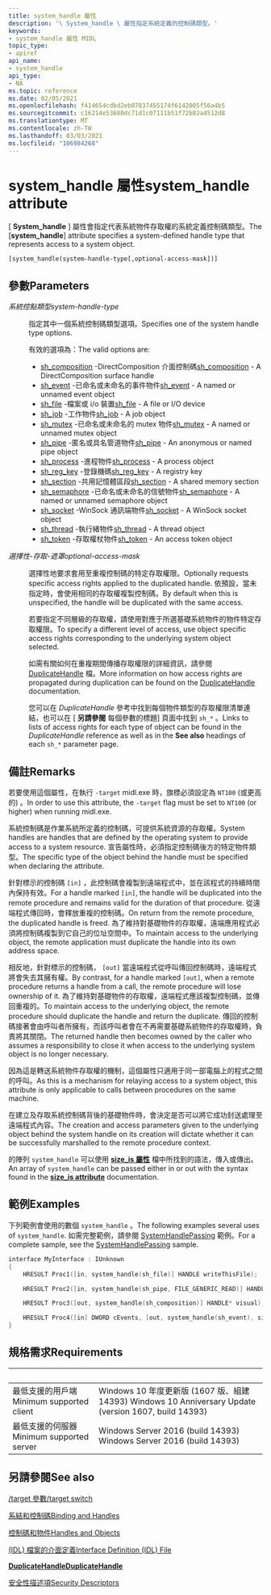 ```yaml
---
title: system_handle 屬性
description: '\ System_handle \ 屬性指定系統定義的控制碼類型。'
keywords:
- system_handle 屬性 MIDL
topic_type:
- apiref
api_name:
- system_handle
api_type:
- NA
ms.topic: reference
ms.date: 02/05/2021
ms.openlocfilehash: f414654cdbd2eb07837455174f6142005f56a4b5
ms.sourcegitcommit: c16214e53680dc71d1c07111b51f72b82a4512d8
ms.translationtype: MT
ms.contentlocale: zh-TW
ms.lasthandoff: 03/03/2021
ms.locfileid: "106984268"
---
```

# <a name="system_handle-attribute"></a><span data-ttu-id="f0263-104">system_handle 屬性</span><span class="sxs-lookup"><span data-stu-id="f0263-104">system_handle attribute</span></span>

<span data-ttu-id="f0263-105">\[ **System_handle** \] 屬性會指定代表系統物件存取權的系統定義控制碼類型。</span><span class="sxs-lookup"><span data-stu-id="f0263-105">The \[**system_handle**\] attribute specifies a system-defined handle type that represents access to a system object.</span></span>

``` syntax
[system_handle(system-handle-type[,optional-access-mask])]
```

## <a name="parameters"></a><span data-ttu-id="f0263-106">參數</span><span class="sxs-lookup"><span data-stu-id="f0263-106">Parameters</span></span>

<dl> <dt>

<span data-ttu-id="f0263-107">*系統控點類型*</span><span class="sxs-lookup"><span data-stu-id="f0263-107">*system-handle-type*</span></span> 
</dt> <dd>

<span data-ttu-id="f0263-108">指定其中一個系統控制碼類型選項。</span><span class="sxs-lookup"><span data-stu-id="f0263-108">Specifies one of the system handle type options.</span></span>

<span data-ttu-id="f0263-109">有效的選項為：</span><span class="sxs-lookup"><span data-stu-id="f0263-109">The valid options are:</span></span>
* <span data-ttu-id="f0263-110">[sh_composition](sh-composition.md) -DirectComposition 介面控制碼</span><span class="sxs-lookup"><span data-stu-id="f0263-110">[sh_composition](sh-composition.md) - A DirectComposition surface handle</span></span>
* <span data-ttu-id="f0263-111">[sh_event](sh-event.md) -已命名或未命名的事件物件</span><span class="sxs-lookup"><span data-stu-id="f0263-111">[sh_event](sh-event.md) - A named or unnamed event object</span></span>
* <span data-ttu-id="f0263-112">[sh_file](sh-file.md) -檔案或 i/o 裝置</span><span class="sxs-lookup"><span data-stu-id="f0263-112">[sh_file](sh-file.md) - A file or I/O device</span></span>
* <span data-ttu-id="f0263-113">[sh_job](sh-job.md) -工作物件</span><span class="sxs-lookup"><span data-stu-id="f0263-113">[sh_job](sh-job.md) - A job object</span></span>
* <span data-ttu-id="f0263-114">[sh_mutex](sh-mutex.md) -已命名或未命名的 mutex 物件</span><span class="sxs-lookup"><span data-stu-id="f0263-114">[sh_mutex](sh-mutex.md) - A named or unnamed mutex object</span></span>
* <span data-ttu-id="f0263-115">[sh_pipe](sh-pipe.md) -匿名或具名管道物件</span><span class="sxs-lookup"><span data-stu-id="f0263-115">[sh_pipe](sh-pipe.md) - An anonymous or named pipe object</span></span>
* <span data-ttu-id="f0263-116">[sh_process](sh-process.md) -進程物件</span><span class="sxs-lookup"><span data-stu-id="f0263-116">[sh_process](sh-process.md) - A process object</span></span>
* <span data-ttu-id="f0263-117">[sh_reg_key](sh-reg-key.md) -登錄機碼</span><span class="sxs-lookup"><span data-stu-id="f0263-117">[sh_reg_key](sh-reg-key.md) - A registry key</span></span>
* <span data-ttu-id="f0263-118">[sh_section](sh-section.md) -共用記憶體區段</span><span class="sxs-lookup"><span data-stu-id="f0263-118">[sh_section](sh-section.md) - A shared memory section</span></span>
* <span data-ttu-id="f0263-119">[sh_semaphore](sh-semaphore.md) -已命名或未命名的信號物件</span><span class="sxs-lookup"><span data-stu-id="f0263-119">[sh_semaphore](sh-semaphore.md) - A named or unnamed semaphore object</span></span>
* <span data-ttu-id="f0263-120">[sh_socket](sh-socket.md) -WinSock 通訊端物件</span><span class="sxs-lookup"><span data-stu-id="f0263-120">[sh_socket](sh-socket.md) - A WinSock socket object</span></span>
* <span data-ttu-id="f0263-121">[sh_thread](sh-thread.md) -執行緒物件</span><span class="sxs-lookup"><span data-stu-id="f0263-121">[sh_thread](sh-thread.md) - A thread object</span></span>
* <span data-ttu-id="f0263-122">[sh_token](sh-token.md) -存取權杖物件</span><span class="sxs-lookup"><span data-stu-id="f0263-122">[sh_token](sh-token.md) - An access token object</span></span>

</dd> <dt>

<span data-ttu-id="f0263-123">*選擇性-存取-遮罩*</span><span class="sxs-lookup"><span data-stu-id="f0263-123">*optional-access-mask*</span></span>
</dt> <dd>

<span data-ttu-id="f0263-124">選擇性地要求套用至重複控制碼的特定存取權限。</span><span class="sxs-lookup"><span data-stu-id="f0263-124">Optionally requests specific access rights applied to the duplicated handle.</span></span> <span data-ttu-id="f0263-125">依預設，當未指定時，會使用相同的存取權複製控制碼。</span><span class="sxs-lookup"><span data-stu-id="f0263-125">By default when this is unspecified, the handle will be duplicated with the same access.</span></span> 

<span data-ttu-id="f0263-126">若要指定不同層級的存取權，請使用對應于所選基礎系統物件的物件特定存取權限。</span><span class="sxs-lookup"><span data-stu-id="f0263-126">To specify a different level of access, use object specific access rights corresponding to the underlying system object selected.</span></span>

<span data-ttu-id="f0263-127">如需有關如何在重複期間傳播存取權限的詳細資訊，請參閱 [DuplicateHandle](/windows/win32/api/handleapi/nf-handleapi-duplicatehandle) 檔。</span><span class="sxs-lookup"><span data-stu-id="f0263-127">More information on how access rights are propagated during duplication can be found on the [DuplicateHandle](/windows/win32/api/handleapi/nf-handleapi-duplicatehandle) documentation.</span></span>

<span data-ttu-id="f0263-128">您可以在 *DuplicateHandle* 參考中找到每個物件類型的存取權限清單連結，也可以在 [ **另請參閱** 每個參數的標題] 頁面中找到 `sh_*` 。</span><span class="sxs-lookup"><span data-stu-id="f0263-128">Links to lists of access rights for each type of object can be found in the *DuplicateHandle* reference as well as in the **See also** headings of each `sh_*` parameter page.</span></span>

</dd> </dl>

## <a name="remarks"></a><span data-ttu-id="f0263-129">備註</span><span class="sxs-lookup"><span data-stu-id="f0263-129">Remarks</span></span>

<span data-ttu-id="f0263-130">若要使用這個屬性，在執行 `-target` midl.exe 時，旗標必須設定為 `NT100` (或更高的) 。</span><span class="sxs-lookup"><span data-stu-id="f0263-130">In order to use this attribute, the `-target` flag must be set to `NT100` (or higher) when running midl.exe.</span></span>

<span data-ttu-id="f0263-131">系統控制碼是作業系統所定義的控制碼，可提供系統資源的存取權。</span><span class="sxs-lookup"><span data-stu-id="f0263-131">System handles are handles that are defined by the operating system to provide access to a system resource.</span></span> <span data-ttu-id="f0263-132">宣告屬性時，必須指定控制碼後方的特定物件類型。</span><span class="sxs-lookup"><span data-stu-id="f0263-132">The specific type of the object behind the handle must be specified when declaring the attribute.</span></span>

<span data-ttu-id="f0263-133">針對標示的控制碼 `[in]` ，此控制碼會複製到遠端程式中，並在該程式的持續時間內保持有效。</span><span class="sxs-lookup"><span data-stu-id="f0263-133">For a handle marked `[in]`, the handle will be duplicated into the remote procedure and remains valid for the duration of that procedure.</span></span> <span data-ttu-id="f0263-134">從遠端程式傳回時，會釋放重複的控制碼。</span><span class="sxs-lookup"><span data-stu-id="f0263-134">On return from the remote procedure, the duplicated handle is freed.</span></span> <span data-ttu-id="f0263-135">為了維持對基礎物件的存取權，遠端應用程式必須將控制碼複製到它自己的位址空間中。</span><span class="sxs-lookup"><span data-stu-id="f0263-135">To maintain access to the underlying object, the remote application must duplicate the handle into its own address space.</span></span>

<span data-ttu-id="f0263-136">相反地，針對標示的控制碼， `[out]` 當遠端程式從呼叫傳回控制碼時，遠端程式將會失去其擁有權。</span><span class="sxs-lookup"><span data-stu-id="f0263-136">By contrast, for a handle marked `[out]`, when a remote procedure returns a handle from a call, the remote procedure will lose ownership of it.</span></span> <span data-ttu-id="f0263-137">為了維持對基礎物件的存取權，遠端程式應該複製控制碼，並傳回重複的。</span><span class="sxs-lookup"><span data-stu-id="f0263-137">To maintain access to the underlying object, the remote procedure should duplicate the handle and return the duplicate.</span></span> <span data-ttu-id="f0263-138">傳回的控制碼接著會由呼叫者所擁有，而該呼叫者會在不再需要基礎系統物件的存取權時，負責將其關閉。</span><span class="sxs-lookup"><span data-stu-id="f0263-138">The returned handle then becomes owned by the caller who assumes a responsibility to close it when access to the underlying system object is no longer necessary.</span></span>

<span data-ttu-id="f0263-139">因為這是轉送系統物件存取權的機制，這個屬性只適用于同一部電腦上的程式之間的呼叫。</span><span class="sxs-lookup"><span data-stu-id="f0263-139">As this is a mechanism for relaying access to a system object, this attribute is only applicable to calls between procedures on the same machine.</span></span>

<span data-ttu-id="f0263-140">在建立及存取系統控制碼背後的基礎物件時，會決定是否可以將它成功封送處理至遠端程式內容。</span><span class="sxs-lookup"><span data-stu-id="f0263-140">The creation and access parameters given to the underlying object behind the system handle on its creation will dictate whether it can be successfully marshalled to the remote procedure context.</span></span>

<span data-ttu-id="f0263-141">的陣列 `system_handle` 可以使用 [**size_is 屬性**](size-is.md) 檔中所找到的語法，傳入或傳出。</span><span class="sxs-lookup"><span data-stu-id="f0263-141">An array of `system_handle` can be passed either in or out with the syntax found in the [**size_is attribute**](size-is.md) documentation.</span></span>

## <a name="examples"></a><span data-ttu-id="f0263-142">範例</span><span class="sxs-lookup"><span data-stu-id="f0263-142">Examples</span></span>

<span data-ttu-id="f0263-143">下列範例會使用的數個 `system_handle` 。</span><span class="sxs-lookup"><span data-stu-id="f0263-143">The following examples several uses of `system_handle`.</span></span> <span data-ttu-id="f0263-144">如需完整範例，請參閱 [SystemHandlePassing](https://github.com/microsoft/Windows-classic-samples/tree/master/Samples/SystemHandlePassing) 範例。</span><span class="sxs-lookup"><span data-stu-id="f0263-144">For a complete sample, see the [SystemHandlePassing](https://github.com/microsoft/Windows-classic-samples/tree/master/Samples/SystemHandlePassing) sample.</span></span>

```c
interface MyInterface : IUnknown                         
{         
    HRESULT Proc1([in, system_handle(sh_file)] HANDLE writeThisFile);

    HRESULT Proc2([in, system_handle(sh_pipe, FILE_GENERIC_READ)] HANDLE readThisPipe);

    HRESULT Proc3([out, system_handle(sh_composition)] HANDLE* visual);

    HRESULT Proc4([in] DWORD cEvents, [out, system_handle(sh_event), size_is(cEvents)] HANDLE* pWatchAllTheseEvents);
}
```

## <a name="requirements"></a><span data-ttu-id="f0263-145">規格需求</span><span class="sxs-lookup"><span data-stu-id="f0263-145">Requirements</span></span>

| &nbsp; | &nbsp; |
|-|-|
| <span data-ttu-id="f0263-146">最低支援的用戶端</span><span class="sxs-lookup"><span data-stu-id="f0263-146">Minimum supported client</span></span> | <span data-ttu-id="f0263-147">Windows 10 年度更新版 (1607 版、組建 14393) </span><span class="sxs-lookup"><span data-stu-id="f0263-147">Windows 10 Anniversary Update (version 1607, build 14393)</span></span> |
| <span data-ttu-id="f0263-148">最低支援的伺服器</span><span class="sxs-lookup"><span data-stu-id="f0263-148">Minimum supported server</span></span> | <span data-ttu-id="f0263-149">Windows Server 2016 (build 14393) </span><span class="sxs-lookup"><span data-stu-id="f0263-149">Windows Server 2016 (build 14393)</span></span> |

## <a name="see-also"></a><span data-ttu-id="f0263-150">另請參閱</span><span class="sxs-lookup"><span data-stu-id="f0263-150">See also</span></span>

<dl> <dt>
<!--
[System Handle Passing sample code](https://github.com/microsoft/Windows-classic-samples/tree/master/Samples/SystemHandlePassing)
</dt> <dt>
-->

[<span data-ttu-id="f0263-151">/target 參數</span><span class="sxs-lookup"><span data-stu-id="f0263-151">/target switch</span></span>](./-target.md)
</dt> <dt>

[<span data-ttu-id="f0263-152">系結和控制碼</span><span class="sxs-lookup"><span data-stu-id="f0263-152">Binding and Handles</span></span>](../Rpc/binding-and-handles.md)
</dt> <dt>

[<span data-ttu-id="f0263-153">控制碼和物件</span><span class="sxs-lookup"><span data-stu-id="f0263-153">Handles and Objects</span></span>](../sysinfo/handles-and-objects.md)
</dt> <dt>

[<span data-ttu-id="f0263-154"> (IDL) 檔案的介面定義</span><span class="sxs-lookup"><span data-stu-id="f0263-154">Interface Definition (IDL) File</span></span>](interface-definition-idl-file.md)
</dt> <dt>

[<span data-ttu-id="f0263-155">**DuplicateHandle**</span><span class="sxs-lookup"><span data-stu-id="f0263-155">**DuplicateHandle**</span></span>](/windows/win32/api/handleapi/nf-handleapi-duplicatehandle)
</dt> <dt>

[<span data-ttu-id="f0263-156">安全性描述項</span><span class="sxs-lookup"><span data-stu-id="f0263-156">Security Descriptors</span></span>](../secauthz/security-descriptors.md)
</dt></dl>

